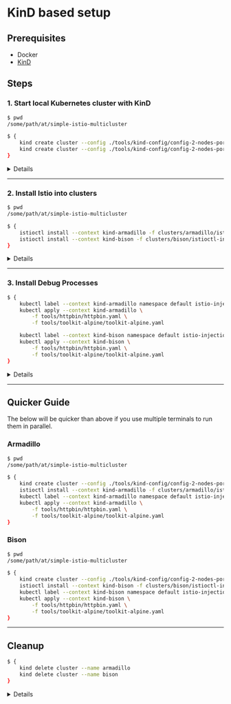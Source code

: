 # KinD based setup

## Prerequisites

- Docker
- [KinD](https://kind.sigs.k8s.io/)

## Steps

### 1. Start local Kubernetes cluster with KinD

```bash
$ pwd
/some/path/at/simple-istio-multicluster

$ {
    kind create cluster --config ./tools/kind-config/config-2-nodes-port-32001.yaml --name armadillo
    kind create cluster --config ./tools/kind-config/config-2-nodes-port-32002.yaml --name bison
}
```

<details>
<summary>Details</summary>

- Armadillo will set up Istio IngressGateway with 32001 NodePort
- Bison will set up Istio IngressGateway with 32002 NodePort

</details>

---

### 2. Install Istio into clusters

```bash
$ pwd
/some/path/at/simple-istio-multicluster

$ {
    istioctl install --context kind-armadillo -f clusters/armadillo/istioctl-input.yaml
    istioctl install --context kind-bison -f clusters/bison/istioctl-input.yaml
}
```

<details>
<summary>Details</summary>

Install Istio into each cluster. Istio can be installed in a few ways, but `istioctl install` is the most standard way recommended by the official documentation. It is also possible to create a lengthy YAML definition, so that we can even have GitOps as a part of Istio installation.

As to the configurations, Armadillo and Bison have almost identical cluster setup. The main difference is the name used by various components (Ingress and Egress Gateways have `armadillo-` or `bison-` prefix). Also, as the previous step created the KinD cluster with different NodePort for Istio IngressGateway, you can see the corresponding port being used in `istioctl-input.yaml`.

</details>

---

### 3. Install Debug Processes

```bash
$ {
    kubectl label --context kind-armadillo namespace default istio-injection=enabled
    kubectl apply --context kind-armadillo \
        -f tools/httpbin/httpbin.yaml \
        -f tools/toolkit-alpine/toolkit-alpine.yaml

    kubectl label --context kind-bison namespace default istio-injection=enabled
    kubectl apply --context kind-bison \
        -f tools/httpbin/httpbin.yaml \
        -f tools/toolkit-alpine/toolkit-alpine.yaml
}
```

<details>
<summary>Details</summary>

There are 2 actions happening, and for 2 clusters (Armadillo and Bison).

Firstly, `kubectl label namespace default istio-injection=enabled` marks that namespace (in this case `default` namespace) as Istio Sidecar enabled. This means any Pod that gets created in this namespace will go through Istio's MutatingWebhook, and Istio's Sidecar component (`istio-proxy`) will be embedded into the same Pod. Without this setup, you will need to add Sidecar separately by running `istioctl` commands, which may be ok for testing, but certainly not scalable.

Second action is to install the testing tools. `httpbin` is a nice Web server which can handle incoming HTTP request and return arbitrary output based on the input path. `toolkit-alpine` is a lightweight container which has a few tools useful for testing, such as `curl`, `dig`, etc.

</details>

---

## Quicker Guide

The below will be quicker than above if you use multiple terminals to run them in parallel.

### Armadillo

```bash
$ pwd
/some/path/at/simple-istio-multicluster

$ {
    kind create cluster --config ./tools/kind-config/config-2-nodes-port-32001.yaml --name armadillo
    istioctl install --context kind-armadillo -f clusters/armadillo/istioctl-input.yaml
    kubectl label --context kind-armadillo namespace default istio-injection=enabled
    kubectl apply --context kind-armadillo \
        -f tools/httpbin/httpbin.yaml \
        -f tools/toolkit-alpine/toolkit-alpine.yaml
}
```

### Bison

```bash
$ pwd
/some/path/at/simple-istio-multicluster

$ {
    kind create cluster --config ./tools/kind-config/config-2-nodes-port-32002.yaml --name bison
    istioctl install --context kind-bison -f clusters/bison/istioctl-input.yaml
    kubectl label --context kind-bison namespace default istio-injection=enabled
    kubectl apply --context kind-bison \
        -f tools/httpbin/httpbin.yaml \
        -f tools/toolkit-alpine/toolkit-alpine.yaml
}
```

---

## Cleanup

```bash
$ {
    kind delete cluster --name armadillo
    kind delete cluster --name bison
}
```

<details>
<summary>Details</summary>

KinD clusters can be deleted with `kind delete cluster` - and you can provide `--name` to specify one.

As the above steps creates multiple clusters, this step makes sure to delete all.

Because all the Istio components are inside KinD cluster, deleting the cluster will remove everything that was generated / configured / deployed.

</details>
